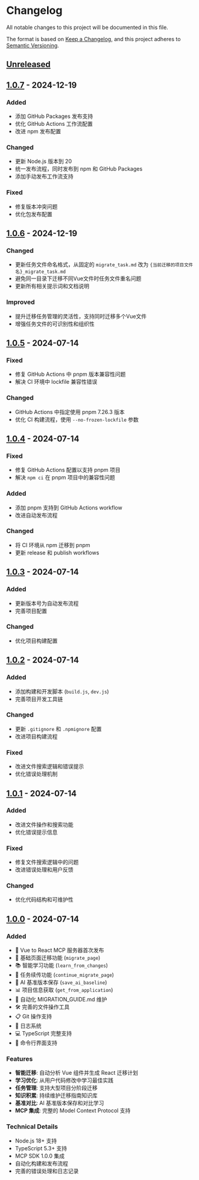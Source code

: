 # Changelog

All notable changes to this project will be documented in this file.

The format is based on [Keep a Changelog](https://keepachangelog.com/en/1.0.0/),
and this project adheres to [Semantic Versioning](https://semver.org/spec/v2.0.0.html).

## [Unreleased]

## [1.0.7] - 2024-12-19

### Added
- 添加 GitHub Packages 发布支持
- 优化 GitHub Actions 工作流配置
- 改进 npm 发布配置

### Changed
- 更新 Node.js 版本到 20
- 统一发布流程，同时发布到 npm 和 GitHub Packages
- 添加手动发布工作流支持

### Fixed
- 修复版本冲突问题
- 优化包发布配置

## [1.0.6] - 2024-12-19

### Changed
- 更新任务文件命名格式，从固定的 `migrate_task.md` 改为 `{当前迁移的项目文件名}_migrate_task.md`
- 避免同一目录下迁移不同Vue文件时任务文件重名问题
- 更新所有相关提示词和文档说明

### Improved
- 提升迁移任务管理的灵活性，支持同时迁移多个Vue文件
- 增强任务文件的可识别性和组织性

## [1.0.5] - 2024-07-14

### Fixed
- 修复 GitHub Actions 中 pnpm 版本兼容性问题
- 解决 CI 环境中 lockfile 兼容性错误

### Changed
- GitHub Actions 中指定使用 pnpm 7.26.3 版本
- 优化 CI 构建流程，使用 `--no-frozen-lockfile` 参数

## [1.0.4] - 2024-07-14

### Fixed
- 修复 GitHub Actions 配置以支持 pnpm 项目
- 解决 `npm ci` 在 pnpm 项目中的兼容性问题

### Added
- 添加 pnpm 支持到 GitHub Actions workflow
- 改进自动发布流程

### Changed
- 将 CI 环境从 npm 迁移到 pnpm
- 更新 release 和 publish workflows

## [1.0.3] - 2024-07-14

### Added
- 更新版本号为自动发布流程
- 完善项目配置

### Changed
- 优化项目构建配置

## [1.0.2] - 2024-07-14

### Added
- 添加构建和开发脚本 (`build.js`, `dev.js`)
- 完善项目开发工具链

### Changed
- 更新 `.gitignore` 和 `.npmignore` 配置
- 改进项目构建流程

### Fixed
- 改进文件搜索逻辑和错误提示
- 优化错误处理机制

## [1.0.1] - 2024-07-14

### Added
- 改进文件操作和搜索功能
- 优化错误提示信息

### Fixed
- 修复文件搜索逻辑中的问题
- 改进错误处理和用户反馈

### Changed
- 优化代码结构和可维护性

## [1.0.0] - 2024-07-14

### Added
- 🎉 Vue to React MCP 服务器首次发布
- 🚀 基础页面迁移功能 (`migrate_page`)
- 📚 智能学习功能 (`learn_from_changes`)
- 🔄 任务续传功能 (`continue_migrate_page`)
- 💾 AI 基准版本保存 (`save_ai_baseline`)
- 📊 项目信息获取 (`get_from_application`)
- 📝 自动化 MIGRATION_GUIDE.md 维护
- 🛠️ 完善的文件操作工具
- 📋 Git 操作支持
- 📝 日志系统
- 💻 TypeScript 完整支持
- 🎯 命令行界面支持

### Features
- **智能迁移**: 自动分析 Vue 组件并生成 React 迁移计划
- **学习优化**: 从用户代码修改中学习最佳实践
- **任务管理**: 支持大型项目分阶段迁移
- **知识积累**: 持续维护迁移指南知识库
- **基准对比**: AI 基准版本保存和对比学习
- **MCP 集成**: 完整的 Model Context Protocol 支持

### Technical Details
- Node.js 18+ 支持
- TypeScript 5.3+ 支持
- MCP SDK 1.0.0 集成
- 自动化构建和发布流程
- 完善的错误处理和日志记录

[Unreleased]: https://github.com/jianger666/vue-to-react-mcp/compare/v1.0.7...HEAD
[1.0.7]: https://github.com/jianger666/vue-to-react-mcp/compare/v1.0.6...v1.0.7
[1.0.6]: https://github.com/jianger666/vue-to-react-mcp/compare/v1.0.5...v1.0.6
[1.0.5]: https://github.com/jianger666/vue-to-react-mcp/compare/v1.0.4...v1.0.5
[1.0.4]: https://github.com/jianger666/vue-to-react-mcp/compare/v1.0.3...v1.0.4
[1.0.3]: https://github.com/jianger666/vue-to-react-mcp/compare/v1.0.2...v1.0.3
[1.0.2]: https://github.com/jianger666/vue-to-react-mcp/compare/v1.0.1...v1.0.2
[1.0.1]: https://github.com/jianger666/vue-to-react-mcp/compare/v1.0.0...v1.0.1
[1.0.0]: https://github.com/jianger666/vue-to-react-mcp/releases/tag/v1.0.0 